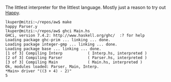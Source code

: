 The littlest interpreter for the littlest language.  Mostly just a
reason to try out [Happy].

~~~
lkuper@mitzi:~/repos/aw$ make
happy Parser.y
lkuper@mitzi:~/repos/aw$ ghci Main.hs 
GHCi, version 7.4.2: http://www.haskell.org/ghc/  :? for help
Loading package ghc-prim ... linking ... done.
Loading package integer-gmp ... linking ... done.
Loading package base ... linking ... done.
[1 of 3] Compiling Interp           ( Interp.hs, interpreted )
[2 of 3] Compiling Parser           ( Parser.hs, interpreted )
[3 of 3] Compiling Main             ( Main.hs, interpreted )
Ok, modules loaded: Parser, Main, Interp.
*Main> driver "((3 + 4) - 2)"
5
~~~

[Happy]: http://www.haskell.org/happy/